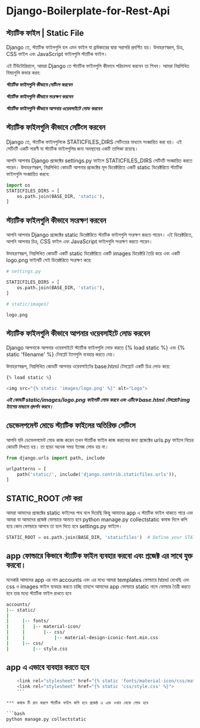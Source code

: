 # Django-Boilerplate-for-Rest-Api



## স্ট্যাটিক ফাইল | Static File

Django তে, স্ট্যাটিক ফাইলগুলি হল এমন ফাইল যা ব্রাউজারের দ্বারা সরাসরি প্রদর্শিত হয়। উদাহরণস্বরূপ, চিত্র, CSS ফাইল এবং JavaScript ফাইলগুলি স্ট্যাটিক ফাইল।

এই টিউটোরিয়ালে, আমরা Django তে স্ট্যাটিক ফাইলগুলি কীভাবে পরিচালনা করবেন তা শিখব। আমরা নিম্নলিখিত বিষয়গুলি কভার করব:

***স্ট্যাটিক ফাইলগুলি কীভাবে সেটিংস করবেন***

***স্ট্যাটিক ফাইলগুলি কীভাবে সংরক্ষণ করবেন***

***স্ট্যাটিক ফাইলগুলি কীভাবে আপনার ওয়েবসাইটে লোড করবেন***

## স্ট্যাটিক ফাইলগুলি কীভাবে সেটিংস করবেন

Django তে, স্ট্যাটিক ফাইলগুলিকে STATICFILES_DIRS সেটিংয়ের মাধ্যমে সংজ্ঞায়িত করা হয়। এই সেটিংটি একটি সারণী যা স্ট্যাটিক ফাইলগুলির জন্য অবস্থানের একটি তালিকা রয়েছে।

আপনি আপনার Django প্রজেক্টের settings.py ফাইলে STATICFILES_DIRS সেটিংটি সংজ্ঞায়িত করতে পারেন। উদাহরণস্বরূপ, নিম্নলিখিত কোডটি আপনার প্রজেক্টের মূল ডিরেক্টরিতে একটি static ডিরেক্টরিতে স্ট্যাটিক ফাইলগুলি সংজ্ঞায়িত করবে:

```python
import os
STATICFILES_DIRS = [
    os.path.join(BASE_DIR, 'static'),
]
```

## স্ট্যাটিক ফাইলগুলি কীভাবে সংরক্ষণ করবেন

আপনি আপনার Django প্রজেক্টের static ডিরেক্টরিতে স্ট্যাটিক ফাইলগুলি সংরক্ষণ করতে পারেন। এই ডিরেক্টরিতে, আপনি আপনার চিত্র, CSS ফাইল এবং JavaScript ফাইলগুলি সংরক্ষণ করতে পারেন।

উদাহরণস্বরূপ, নিম্নলিখিত কোডটি একটি static ডিরেক্টরিতে একটি images ডিরেক্টরি তৈরি করে এবং একটি logo.png ফাইলটি সেই ডিরেক্টরিতে সংরক্ষণ করে:

```python
# settings.py

STATICFILES_DIRS = [
    os.path.join(BASE_DIR, 'static'),
]

# static/images/

logo.png

```

## স্ট্যাটিক ফাইলগুলি কীভাবে আপনার ওয়েবসাইটে লোড করবেন

Django আপনাকে আপনার ওয়েবসাইটে স্ট্যাটিক ফাইলগুলি লোড করতে {% load static %} এবং {% static 'filename' %} টেমপ্লেট ট্যাগগুলি ব্যবহার করতে দেয়।

উদাহরণস্বরূপ, নিম্নলিখিত কোডটি আপনার ওয়েবসাইটের base.html টেমপ্লেটে একটি চিত্র লোড করে:

```python
{% load static %}

<img src="{% static 'images/logo.png' %}" alt="Logo">
```

***এই কোডটি static/images/logo.png ফাইলটি লোড করবে এবং এটিকে base.html টেমপ্লেটে img ট্যাগের মাধ্যমে প্রদর্শন করবে।***


## ডেভেলপমেন্ট মোডে স্ট্যাটিক ফাইলের অতিরিক্ত সেটিংস

আপনি যদি ডেভেলপমেন্ট মোড কাজ করেন তখন স্ট্যাটিক ফাইল কাজ করানোর জন্য প্রজেক্টের urls.py ফাইলে নিচের কোডটি লিখতে হয়। তা ছাড়া অনেক সময় ইমেজ লোড হয় না।

```python
from django.urls import path, include

urlpatterns = [
    path('static/', include('django.contrib.staticfiles.urls')),
]
```

## STATIC_ROOT সেট করা

আমরা আমাদের প্রজেক্টের static ফাইলের পাথ বলে দিয়েছি কিন্তু আমাদের app এ স্ট্যাটিক ফাইল থাকতে পারে এবং আমরা যা আমাদের প্রজেক্ট ফোল্ডারে আনতে হবে python manage.py collectstatic কমান্ড দিলে কপি হয়ে কোন ফোল্ডারে আসবে তা বলে দিতে হবে settings.py ফাইলে।

```python
STATIC_ROOT = os.path.join(BASE_DIR, 'staticfiles')  # Define your STATIC_ROOT
```

## app ফোল্ডারে কিভাবে স্ট্যাটিক ফাইল ব্যবহার করবো এবং প্রজেক্ট এর সাথে যুক্ত করবো।

মনেকরি আমাদের app এর নাম accounts এবং এর মধ্যে আমরা templates ফোল্ডারে html রেখেছি এবং css ও images ফাইল ব্যবহার করতে চাচ্ছি তাহলে আমাদের app ফোল্ডারে static নামে ফোল্ডার তৈরী করতে হবে তার মধ্যে স্ট্যাটিক ফাইল রাখতে হবে

```bash
accounts/
|-- static/
|   
|     |-- fonts/
|     |   |-- material-icon/
|     |       |-- css/
|     |           |-- material-design-iconic-font.min.css
|     |-- css/
|         |-- style.css
```

## app এ এভাবে ব্যবহার করতে হবে
```python
    <link rel="stylesheet" href="{% static 'fonts/material-icon/css/material-design-iconic-font.min.css' %}">
    <link rel="stylesheet" href="{% static 'css/style.css' %}">
    ```

*** কমান্ড টি রান করলে স্ট্যাটিক ফাইল কপি হবে প্রজেক্ট এ এবং ওখান থেকে লোড হবে

```bash
python manage.py collectstatic 
```